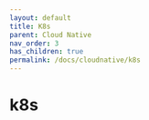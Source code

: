 ```yaml
---
layout: default
title: K8s
parent: Cloud Native
nav_order: 3
has_children: true
permalink: /docs/cloudnative/k8s
---
```


# k8s



